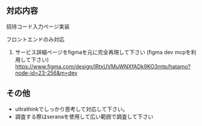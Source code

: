 ## 対応内容

招待コード入力ページ実装

フロントエンドのみ対応

1. サービス詳細ページをfigmaを元に完全再現して下さい (figma dev mcpを利用して下さい)
https://www.figma.com/design/lRtxUVMuWNXfADk9KO3mtp/hatamo?node-id=23-256&m=dev

## その他

- ultrathinkでしっかり思考して対応して下さい。
- 調査する際はseranaを使用して広い範囲で調査して下さい
